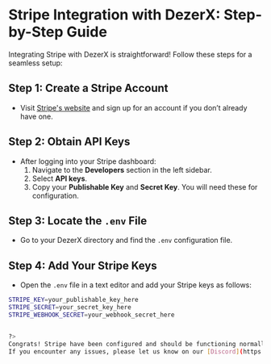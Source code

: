 # Stripe Integration with DezerX: Step-by-Step Guide

Integrating Stripe with DezerX is straightforward! Follow these steps for a seamless setup:

## Step 1: Create a Stripe Account
- Visit [Stripe's website](https://stripe.com) and sign up for an account if you don’t already have one.

## Step 2: Obtain API Keys
- After logging into your Stripe dashboard:
  1. Navigate to the **Developers** section in the left sidebar.
  2. Select **API keys**.
  3. Copy your **Publishable Key** and **Secret Key**. You will need these for configuration.

## Step 3: Locate the `.env` File
- Go to your DezerX directory and find the `.env` configuration file.

## Step 4: Add Your Stripe Keys
- Open the `.env` file in a text editor and add your Stripe keys as follows:

```bash
STRIPE_KEY=your_publishable_key_here
STRIPE_SECRET=your_secret_key_here
STRIPE_WEBHOOK_SECRET=your_webhook_secret_here


?>
Congrats! Stripe have been configured and should be functioning normally.
If you encounter any issues, please let us know on our [Discord](https://discord.gg/UN4VVc2hWJ).